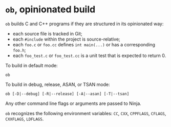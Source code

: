`ob`, opinionated build
=======================

`ob` builds C and C++ programs if they are structured in its opinionated way:
- each source file is tracked in Git;
- each `#include` within the project is source-relative;
- each `foo.c` or `foo.cc` defines `int main(...)` or has a corresponding `foo.h`;
- each `foo_test.c` or `foo_test.cc` is a unit test that is expected to return 0.

To build in default mode:

    ob

To build in debug, release, ASAN, or TSAN mode:

    ob [-D|--debug] [-R|--release] [-A|--asan] [-T|--tsan]

Any other command line flags or arguments are passed to Ninja.

`ob` recognizes the following environment variables:
`CC`, `CXX`, `CPPFLAGS`, `CFLAGS`, `CXXFLAGS`, `LDFLAGS`.
